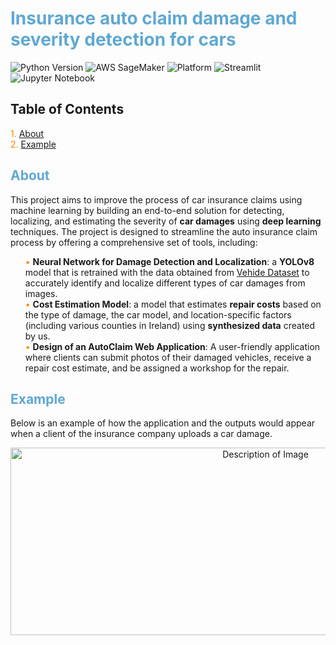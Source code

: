 # <span style="color:#5fa8d3;">Insurance auto claim damage and severity detection for cars</span>

![Python Version](https://img.shields.io/badge/python-3.11%2B-blue) ![AWS SageMaker](https://img.shields.io/badge/AWS-SageMaker-orange) ![Platform](https://img.shields.io/badge/platform-aws%20sagemaker%20%7C%20jupyter%20%7C%20streamlit-lightgrey) ![Streamlit](https://img.shields.io/badge/Streamlit-App-red) ![Jupyter Notebook](https://img.shields.io/badge/Jupyter-Notebook-orange)

## Table of Contents

<p>
<span style="color:#fb8500;">1.</span> <a href="#about">About</a><br>
<span style="color:#fb8500;">2.</span> <a href="#example">Example</a><br>
</p>

## <span id="about" style="color:#5fa8d3;">About</span>

This project aims to improve the process of car insurance claims using machine learning by building an end-to-end solution for detecting, localizing, and estimating the severity of **car damages** using **deep learning** techniques. The project is designed to streamline the auto insurance claim process by offering a comprehensive set of tools, including:

<ul>
    <li style="list-style-type: none;">
        <span style="color: #fb8500;">&#8226; </span>
        <strong>Neural Network for Damage Detection and Localization</strong>: a <strong>YOLOv8</strong> model that is retrained with the data obtained from <a href="https://www.kaggle.com/datasets/hendrichscullen/vehide-dataset-automatic-vehicle-damage-detection/data">Vehide Dataset</a> to accurately identify and localize different types of car damages from images.
    </li>
    <li style="list-style-type: none;">
        <span style="color: #fb8500;">&#8226; </span>
        <strong>Cost Estimation Model</strong>: a model that estimates <strong>repair costs</strong> based on the type of damage, the car model, and location-specific factors (including various counties in Ireland) using <strong>synthesized data</strong> created by us.
    </li>
    <li style="list-style-type: none;">
        <span style="color: #fb8500;">&#8226; </span>
        <strong>Design of an AutoClaim Web Application</strong>: A user-friendly application where clients can submit photos of their damaged vehicles, receive a repair cost estimate, and be assigned a workshop for the repair.
    </li>
</ul>

## <span id="example" style="color:#5fa8d3;">Example</span>

Below is an example of how the application and the outputs would appear when a client of the insurance company uploads a car damage.

<p align="center">
  <img src="images_readme/exampleof usage.jpg" alt="Description of Image" width="800px" height="300px"/>
</p>
